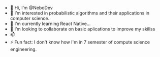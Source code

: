 - 👋 Hi, I’m @NeboDev
- 👀 I’m interested in probabilistic algorithms and their applications in computer science.
- 🌱 I’m currently learning React Native...
- 💞️ I’m looking to collaborate on basic aplications to improve my skillss
- 📫 
- ⚡ Fun fact: I don't know how I'm in 7 semester of compute science engineering.

<!---
NeboDev/NeboDev is a ✨ special ✨ repository because its `README.md` (this file) appears on your GitHub profile.
You can click the Preview link to take a look at your changes.
--->
